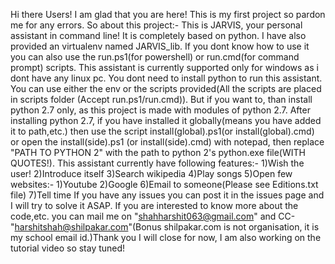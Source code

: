 Hi there Users!
I am glad that you are here!
This is my first project so pardon me for any errors. So about this project:-
This is JARVIS, your personal assistant in command line! It is completely based on python. I have also provided an
virtualenv named JARVIS_lib. If you dont know how to use it you can also use the run.ps1(for powershell) or run.cmd(for command
prompt) scripts. This assistant is currently supported only for windows as i dont have any linux pc. You dont need to install
python to run this assistant. You can use either the env or the scripts provided(All the scripts are placed in scripts folder
(Accept run.ps1/run.cmd)). But if you want to, than install python 2.7 only, as this project is made with modules of python 2.7.
After installing python 2.7, if you have installed it globally(means you have added it to path,etc.) then use the script
install(global).ps1(or install(global).cmd) or open the install(side).ps1 (or install(side).cmd) with notepad, then replace
"PATH TO PYTHON 2" with the path to python 2's python.exe file(WITH QUOTES!).
This assistant currently have following features:-
	1)Wish the user!
	2)Introduce itself
	3)Search wikipedia
	4)Play songs
	5)Open few websites:-
		1)Youtube
		2)Google
	6)Email to someone(Please see Editions.txt file)
	7)Tell time
If you have any issues you can post it in the issues page and I will try to solve it ASAP. If you are interested to know more
about the code,etc. you can mail me on "shahharshit063@gmail.com" and CC-"harshitshah@shilpakar.com"(Bonus shilpakar.com is not
organisation, it is my school email id.)Thank you I will close for now, I am also working on the tutorial video so stay tuned!